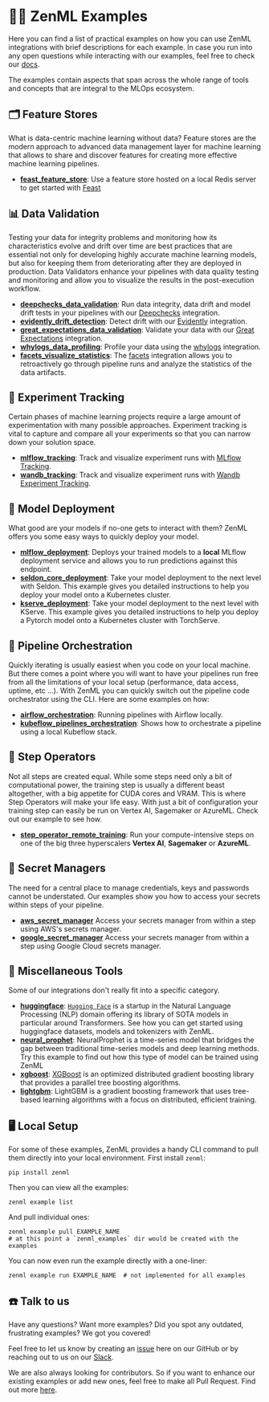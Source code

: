 # 🧑‍💻 ZenML Examples

Here you can find a list of practical examples on how you can use ZenML
integrations with
brief descriptions for each example. In case you run into any open questions
while interacting with our examples, feel free
to check our [docs](https://docs.zenml.io/).

The examples contain aspects that span across the whole range of tools and
concepts that are integral to the MLOps
ecosystem.

## 🗂 Feature Stores

What is data-centric machine learning without data? Feature stores are the
modern approach to
advanced data management layer for machine learning that allows to share and
discover features for creating more effective
machine learning pipelines.

- **[feast_feature_store](feast_feature_store/README.md)**: Use a feature store
  hosted on a local Redis server to
  get started with [Feast](https://feast.dev/)

## 📊 Data Validation

Testing your data for integrity problems and monitoring how its characteristics
evolve and drift over time are best practices that are essential not only for
developing highly accurate machine learning models, but also for keeping them
from deteriorating after they are deployed in production. Data Validators
enhance your pipelines with data quality testing and monitoring and allow you
to visualize the results in the post-execution workflow.

- **[deepchecks_data_validation](deepchecks_data_validation/README.md)**: Run
  data integrity, data drift and model drift tests in your pipelines with our
  [Deepchecks](https://github.com/deepchecks/deepchecks) integration.
- **[evidently_drift_detection](evidently_drift_detection/README.md)**: Detect
  drift with our
  [Evidently](https://github.com/evidentlyai/evidently) integration.
- **[great_expectations_data_validation](great_expectations_data_validation/README.md)**:
  Validate your data with our
  [Great Expectations](https://greatexpectations.io/) integration.
- **[whylogs_data_profiling](whylogs_data_profiling/README.md)**: Profile your
  data using the
  [whylogs](https://github.com/whylabs/whylogs) integration.
- **[facets_visualize_statistics](facets_visualize_statistics/README.md)**:
  The [facets](https://pair-code.github.io/facets/) integration allows you to
  retroactively go through pipeline runs and analyze the statistics of the data
  artifacts.

## 🧪 Experiment Tracking

Certain phases of machine learning projects require a large amount of
experimentation with many possible approaches.
Experiment tracking is vital to capture and compare all your experiments so that
you can narrow down your solution
space.

- **[mlflow_tracking](mlflow_tracking/README.md)**: Track and visualize
  experiment runs with
  [MLflow Tracking](https://mlflow.org/docs/latest/tracking.html).
- **[wandb_tracking](wandb_tracking/README.md)**: Track and visualize experiment
  runs with
  [Wandb Experiment Tracking](https://wandb.ai/site/experiment-tracking).

## 🚀 Model Deployment

What good are your models if no-one gets to interact with them? ZenML offers you
some easy ways to quickly deploy your
model.

- **[mlflow_deployment](mlflow_deployment/README.md)**: Deploys your trained
  models to a **local** MLflow deployment
  service and allows you to run predictions against this endpoint.
- **[seldon_core_deployment](seldon_deployment/README.md)**: Take your model
  deployment to the next level
  with Seldon. This example gives you detailed instructions to help you deploy
  your model onto a Kubernetes cluster.
- **[kserve_deployment](kserve_deployment/README.md)**: Take your model
  deployment to the next level
  with KServe. This example gives you detailed instructions to help you deploy
  a Pytorch model onto a Kubernetes cluster with TorchServe.

## 🚅 Pipeline Orchestration

Quickly iterating is usually easiest when you code on your local machine. But
there comes a point where
you will want to have your pipelines run free from all the limitations of your
local setup (performance, data access,
uptime, etc ...). With ZenML you can quickly switch out the pipeline code
orchestrator using the CLI. Here are some
examples on how:

- **[airflow_orchestration](airflow_orchestration/README.md)**: Running
  pipelines with Airflow locally.
- **[kubeflow_pipelines_orchestration](kubeflow_pipelines_orchestration/README.md)**:
  Shows how to orchestrate a pipeline
  using a local Kubeflow stack.

## 🥾 Step Operators

Not all steps are created equal. While some steps need only a bit of
computational power, the training step is usually
a different beast altogether, with a big appetite for CUDA cores and VRAM. This
is where Step Operators will make your
life easy. With just a bit of configuration your training step can easily be run
on Vertex AI, Sagemaker or AzureML.
Check out our example to see how.

- **[step_operator_remote_training](step_operator_remote_training/README.md)**:
  Run your compute-intensive steps on one
  of the big three hyperscalers **Vertex AI**, **Sagemaker** or **AzureML**.

## 🔑 Secret Managers

The need for a central place to manage credentials, keys and passwords cannot be
understated. Our examples show you how to access your secrets within steps of 
your pipeline.

- **[aws_secret_manager](../docs/book/mlops-stacks/secrets-managers/aws.md)** Access your secrets
  manager from within a step using AWS's secrets manager.
- **[google_secret_manager](../docs/book/mlops-stacks/secrets-managers/gcp.md)**
  Access your secrets manager from within a step using Google Cloud secrets manager.

## 🗿 Miscellaneous Tools

Some of our integrations don't really fit into a specific category.

- **[huggingface](huggingface/README.md)**: [`Hugging Face`](https://huggingface.co/)
  is a startup in the Natural
  Language Processing (NLP) domain offering its library of SOTA models in
  particular around Transformers. See how you can
  get started using huggingface datasets, models and tokenizers with ZenML.
- **[neural_prophet](neural_prophet/README.md)**: NeuralProphet is a time-series
  model that bridges the gap between
  traditional time-series models and deep learning methods. Try this example to
  find out how this type of model
  can be trained using ZenML
- **[xgboost](xgboost/README.md)**: [XGBoost](https://xgboost.readthedocs.io/en/stable/)
  is an optimized distributed
  gradient boosting library that provides a parallel tree boosting algorithms.
- **[lightgbm](lightgbm/README.md)**: LightGBM is a gradient boosting framework
  that uses tree-based learning
  algorithms with a focus on distributed, efficient training.

## 🖥 Local Setup

For some of these examples, ZenML provides a handy CLI command to pull them
directly into your local environment. First install `zenml`:

```shell
pip install zenml
```

Then you can view all the examples:

```shell
zenml example list
```

And pull individual ones:

```shell
zenml example pull EXAMPLE_NAME
# at this point a `zenml_examples` dir would be created with the examples
```

You can now even run the example directly with a one-liner:

```shell
zenml example run EXAMPLE_NAME  # not implemented for all examples
```

## ☎️ Talk to us

Have any questions? Want more examples? Did you spot any outdated, frustrating
examples?
We got you covered!

Feel free to let us know by creating an
[issue](https://github.com/zenml-io/zenml/issues) here on our GitHub or by
reaching out to us on our [Slack](https://zenml.io/slack-invite/).

We are also always looking for contributors. So if you want to enhance our
existing examples or add new ones, feel free
to make all Pull Request. Find out more [here](../CONTRIBUTING.md).
